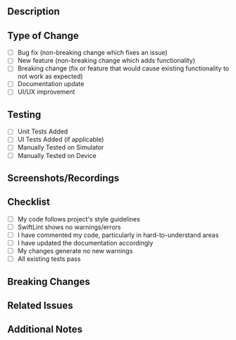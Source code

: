 ## Description
<!-- Describe your changes in detail -->

## Type of Change
- [ ] Bug fix (non-breaking change which fixes an issue)
- [ ] New feature (non-breaking change which adds functionality)
- [ ] Breaking change (fix or feature that would cause existing functionality to not work as expected)
- [ ] Documentation update
- [ ] UI/UX improvement

## Testing
<!-- Describe the tests you ran -->
- [ ] Unit Tests Added
- [ ] UI Tests Added (if applicable)
- [ ] Manually Tested on Simulator
- [ ] Manually Tested on Device

## Screenshots/Recordings
<!-- Add screenshots or recordings of changes if applicable -->

## Checklist
- [ ] My code follows project's style guidelines
- [ ] SwiftLint shows no warnings/errors
- [ ] I have commented my code, particularly in hard-to-understand areas
- [ ] I have updated the documentation accordingly
- [ ] My changes generate no new warnings
- [ ] All existing tests pass

## Breaking Changes
<!-- List any breaking changes and migration steps if applicable -->

## Related Issues
<!-- Link any related issues here using #issue-number -->

## Additional Notes
<!-- Add any additional information -->
